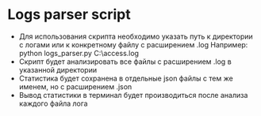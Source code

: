 # Logs parser script
- Для использования скрипта необходимо указать путь к директории с логами или к конкретному файлу с расширением .log
Например: python logs_parser.py C:\access.log
- Скрипт будет анализировать все файлы с расширением .log в указанной директории
- Статистика будет сохранена в отдельные json файлы с тем же именем, но с расширением .json
- Вывод статистики в терминал будет производиться после анализа каждого файла лога
